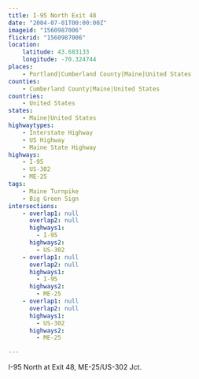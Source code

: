 ```yaml
---
title: I-95 North Exit 48
date: "2004-07-01T00:00:00Z"
imageid: "1560987006"
flickrid: "1560987006"
location:
    latitude: 43.683133
    longitude: -70.324744
places:
    - Portland|Cumberland County|Maine|United States
counties:
    - Cumberland County|Maine|United States
countries:
    - United States
states:
    - Maine|United States
highwaytypes:
    - Interstate Highway
    - US Highway
    - Maine State Highway
highways:
    - I-95
    - US-302
    - ME-25
tags:
    - Maine Turnpike
    - Big Green Sign
intersections:
    - overlap1: null
      overlap2: null
      highways1:
        - I-95
      highways2:
        - US-302
    - overlap1: null
      overlap2: null
      highways1:
        - I-95
      highways2:
        - ME-25
    - overlap1: null
      overlap2: null
      highways1:
        - US-302
      highways2:
        - ME-25

---
```

I-95 North at Exit 48, ME-25/US-302 Jct.